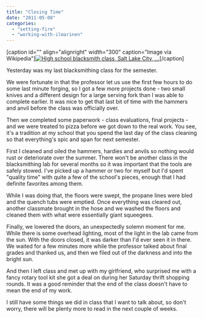 ```yaml
---
title: "Closing Time"
date: "2011-05-08"
categories: 
  - "setting-fire"
  - "working-with-ilmarinen"
---
```


\[caption id="" align="alignright" width="300" caption="Image via Wikipedia"\][![High school blacksmith class, Salt Lake City, ...](images/300px-SLCBlacksmiths4.jpg "High school blacksmith class, Salt Lake City, ...")](http://en.wikipedia.org/wiki/File:SLCBlacksmiths.jpg)\[/caption\]

Yesterday was my last blacksmithing class for the semester.

We were fortunate in that the professor let us use the first few hours to do some last minute forging, so I got a few more projects done - two small knives and a different design for a large serving fork than I was able to complete earlier. It was nice to get that last bit of time with the hammers and anvil before the class was officially over.

Then we completed some paperwork - class evaluations, final projects - and we were treated to pizza before we got down to the real work. You see, it's a tradition at my school that you spend the last day of the class cleaning so that everything's spic and span for next semester.

First I cleaned and oiled the hammers, hardies and anvils so nothing would rust or deteriorate over the summer. There won't be another class in the blacksmithing lab for several months so it was important that the tools are safely stowed. I've picked up a hammer or two for myself but I'd spent "quality time" with quite a few of the school's pieces, enough that I had definite favorites among them.

While I was doing that, the floors were swept, the propane lines were bled and the quench tubs were emptied. Once everything was cleared out, another classmate brought in the hose and we washed the floors and cleaned them with what were essentially giant squeegees.

Finally, we lowered the doors, an unexpectedly solemn moment for me. While there is some overhead lighting, most of the light in the lab came from the sun. With the doors closed, it was darker than I'd ever seen it in there. We waited for a few minutes more while the professor talked about final grades and thanked us, and then we filed out of the darkness and into the bright sun.

And then I left class and met up with my girlfriend, who surprised me with a fancy rotary tool kit she got a deal on during her Saturday thrift shopping rounds. It was a good reminder that the end of the class doesn't have to mean the end of my work.

I still have some things we did in class that I want to talk about, so don't worry, there will be plenty more to read in the next couple of weeks.
